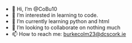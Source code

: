 - 👋 Hi, I’m @CoBu10
- 👀 I’m interested in learning to code.
- 🌱 I’m currently learning python and html
- 💞️ I’m looking to collaborate on nothing much
- 📫 How to reach me: burkecolm23@dcscork.ie

<!---
CoBu10/CoBu10 is a ✨ special ✨ repository because its `README.md` (this file) appears on your GitHub profile.
You can click the Preview link to take a look at your changes.
--->
